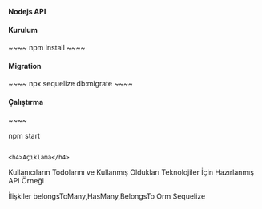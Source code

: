 **Nodejs API**

<h4>Kurulum</h4>
~~~~
npm install
~~~~



<h4>Migration</h4>
~~~~
npx sequelize db:migrate
~~~~

<h4>Çalıştırma</h4>
~~~~

npm start

~~~~

<h4>Açıklama</h4>
~~~~
Kullanıcıların Todolarını ve  Kullanmış Oldukları
Teknolojiler İçin Hazırlanmış API Örneği

İlişkiler belongsToMany,HasMany,BelongsTo
Orm    Sequelize

